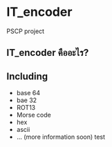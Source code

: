 # IT_encoder

PSCP project

## IT_encoder คืออะไร?

## Including
* base 64
* bae 32
* ROT13
* Morse code
* hex
* ascii
* ... (more information soon)
test